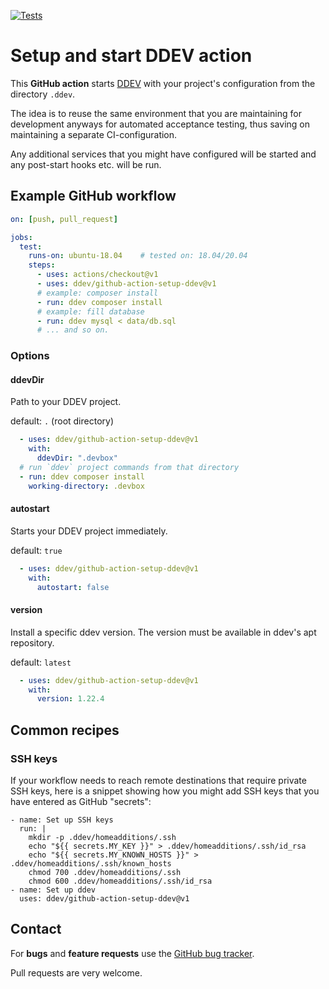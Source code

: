[![Tests](https://github.com/ddev/github-action-setup-ddev/workflows/tests/badge.svg?event=push)](https://github.com/ddev/github-action-setup-ddev/actions)

# Setup and start DDEV action

This **GitHub action** starts [DDEV](https://github.com/drud/ddev/) with your project's configuration from the directory `.ddev`.

The idea is to reuse the same environment that you are maintaining for development anyways for automated acceptance testing, thus saving on maintaining a separate CI-configuration.

Any additional services that you might have configured will be started and any post-start hooks etc. will be run.

## Example GitHub workflow

```yaml
on: [push, pull_request]

jobs:
  test:
    runs-on: ubuntu-18.04    # tested on: 18.04/20.04
    steps:
      - uses: actions/checkout@v1
      - uses: ddev/github-action-setup-ddev@v1
      # example: composer install
      - run: ddev composer install
      # example: fill database
      - run: ddev mysql < data/db.sql
      # ... and so on.
```

### Options

#### ddevDir

Path to your DDEV project.

default: `.` (root directory)

```yaml
  - uses: ddev/github-action-setup-ddev@v1
    with:
      ddevDir: ".devbox"
  # run `ddev` project commands from that directory
  - run: ddev composer install
    working-directory: .devbox
```

#### autostart

Starts your DDEV project immediately.

default: `true`

```yaml
  - uses: ddev/github-action-setup-ddev@v1
    with:
      autostart: false
```

#### version

Install a specific ddev version. The version must be available in ddev's apt repository.

default: `latest`

```yaml
  - uses: ddev/github-action-setup-ddev@v1
    with:
      version: 1.22.4
```

## Common recipes

### SSH keys

If your workflow needs to reach remote destinations that require private SSH keys, here is a snippet showing how you might add SSH keys that you have entered as GitHub "secrets":

```
- name: Set up SSH keys
  run: |
    mkdir -p .ddev/homeadditions/.ssh
    echo "${{ secrets.MY_KEY }}" > .ddev/homeadditions/.ssh/id_rsa
    echo "${{ secrets.MY_KNOWN_HOSTS }}" > .ddev/homeadditions/.ssh/known_hosts
    chmod 700 .ddev/homeadditions/.ssh
    chmod 600 .ddev/homeadditions/.ssh/id_rsa
- name: Set up ddev
  uses: ddev/github-action-setup-ddev@v1
```

## Contact

For **bugs** and **feature requests** use the [GitHub bug tracker](https://github.com/ddev/github-action-setup-ddev/issues).

Pull requests are very welcome.
